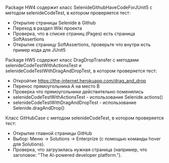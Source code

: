 Package HW4 содержит класс SelenideGithubHaveCodeForJUnit5 с методом selenideCodeTest, в котором проверяется тест: 
- Открытие страницы Selenide в Github
- Переход в раздел Wiki проекта
- Проверка, что в списке страниц (Pages) есть страница SoftAssertions
- Открытие страницу SoftAssertions, проверьте что внутри есть пример кода для JUnit5


Package HW5 содержит класс DragDropTransfer с методами selenideCodeTestWithActionsTest и selenideCodeTestWithDragAndDropTest, в котором проверяется тест:
- Откройтие https://the-internet.herokuapp.com/drag_and_drop
- Перенос прямоугольника А на место В
- Проверка что прямоугольники действительно поменялись
- selenideCodeTestWithActionsTest - использование Selenide.actions()
- selenideCodeTestWithDragAndDropTest - использование Selenide.dragAndDrop()

Класс GitHubCase с методом selenideCodeTest, в котором проверяется тест:
- Открытие главной страницы GitHub
- Выбор: Меню -> Solutions -> Enterprize (с помощью команды hover для Solutions).
- Проверка, что загрузилась нужная страница (например, что заголовок: "The AI-powered developer platform.").
